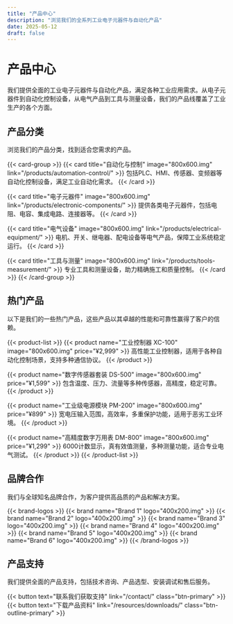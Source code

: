 ```yaml
---
title: "产品中心"
description: "浏览我们的全系列工业电子元器件与自动化产品"
date: 2025-05-12
draft: false
---
```


# 产品中心

我们提供全面的工业电子元器件与自动化产品，满足各种工业应用需求。从电子元器件到自动化控制设备，从电气产品到工具与测量设备，我们的产品线覆盖了工业生产的各个方面。

## 产品分类

浏览我们的产品分类，找到适合您需求的产品。

{{< card-group >}}
  {{< card title="自动化与控制" image="800x600.img" link="/products/automation-control/" >}}
    包括PLC、HMI、传感器、变频器等自动化控制设备，满足工业自动化需求。
  {{< /card >}}
  
  {{< card title="电子元器件" image="800x600.img" link="/products/electronic-components/" >}}
    提供各类电子元器件，包括电阻、电容、集成电路、连接器等。
  {{< /card >}}
  
  {{< card title="电气设备" image="800x600.img" link="/products/electrical-equipment/" >}}
    电机、开关、继电器、配电设备等电气产品，保障工业系统稳定运行。
  {{< /card >}}
  
  {{< card title="工具与测量" image="800x600.img" link="/products/tools-measurement/" >}}
    专业工具和测量设备，助力精确施工和质量控制。
  {{< /card >}}
{{< /card-group >}}

## 热门产品

以下是我们的一些热门产品，这些产品以其卓越的性能和可靠性赢得了客户的信赖。

{{< product-list >}}
  {{< product name="工业控制器 XC-100" image="800x600.img" price="¥2,999" >}}
    高性能工业控制器，适用于各种自动化控制场景，支持多种通信协议。
  {{< /product >}}
  
  {{< product name="数字传感器套装 DS-500" image="800x600.img" price="¥1,599" >}}
    包含温度、压力、流量等多种传感器，高精度，稳定可靠。
  {{< /product >}}
  
  {{< product name="工业级电源模块 PM-200" image="800x600.img" price="¥899" >}}
    宽电压输入范围，高效率，多重保护功能，适用于恶劣工业环境。
  {{< /product >}}
  
  {{< product name="高精度数字万用表 DM-800" image="800x600.img" price="¥1,299" >}}
    6000计数显示，真有效值测量，多种测量功能，适合专业电气测试。
  {{< /product >}}
{{< /product-list >}}

## 品牌合作

我们与全球知名品牌合作，为客户提供高品质的产品和解决方案。

{{< brand-logos >}}
  {{< brand name="Brand 1" logo="400x200.img" >}}
  {{< brand name="Brand 2" logo="400x200.img" >}}
  {{< brand name="Brand 3" logo="400x200.img" >}}
  {{< brand name="Brand 4" logo="400x200.img" >}}
  {{< brand name="Brand 5" logo="400x200.img" >}}
  {{< brand name="Brand 6" logo="400x200.img" >}}
{{< /brand-logos >}}

## 产品支持

我们提供全面的产品支持，包括技术咨询、产品选型、安装调试和售后服务。

{{< button text="联系我们获取支持" link="/contact/" class="btn-primary" >}}
{{< button text="下载产品资料" link="/resources/downloads/" class="btn-outline-primary" >}}
